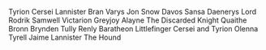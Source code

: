 Tyrion
Cersei Lannister
Bran
Varys
Jon Snow
Davos
Sansa
Daenerys
Lord Rodrik
Samwell
Victarion Greyjoy
Alayne
The Discarded Knight
Quaithe
Bronn
Brynden Tully
Renly Baratheon
Littlefinger
Cersei and Tyrion
Olenna Tyrell
Jaime Lannister
The Hound
